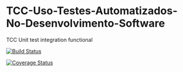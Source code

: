 # TCC-Uso-Testes-Automatizados-No-Desenvolvimento-Software
TCC Unit test integration functional

[![Build Status](https://travis-ci.org/isnack/tcc-testes-automatizados.svg?branch=master)](https://travis-ci.org/isnack/tcc-testes-automatizados)

[![Coverage Status](https://coveralls.io/repos/github/isnack/coveralls-test/badge.svg?branch=master)](https://coveralls.io/github/isnack/coveralls-test?branch=master)
